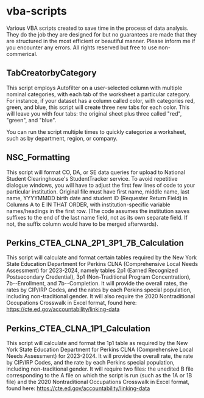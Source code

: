 # vba-scripts
Various VBA scripts created to save time in the process of data analysis. They do the job they are designed for but no guarantees are made that they are structured in the most efficient or beautiful manner. Please inform me if you encounter any errors. All rights reserved but free to use non-commerical.

## TabCreatorbyCategory

This script employs Autofilter on a user-selected column with multiple nominal categories, with each tab of the worksheet a particular category. For instance, if your dataset has a column called color, with categories red, green, and blue, this script will create three new tabs for each color. This will leave you with four tabs: the original sheet plus three called "red", "green", and "blue". 

You can run the script multiple times to quickly categorize a worksheet, such as by department, region, or company.

## NSC_Formatting

This script will format CO, DA, or SE data queries for upload to National Student Clearinghouse's StudentTracker service. To avoid repetitive dialogue windows, you will have to adjust the first few lines of code to your particular institution. Original file must have first name, middle name, last name, YYYYMMDD birth date and student ID (Requester Return Field) in Columns A to E IN THAT ORDER, with institution-specific variable names/headings in the first row. (The code assumes the institution saves suffixes to the end of the last name field, not as its own separate field. If not, the suffix column would have to be merged afterwards).

## Perkins_CTEA_CLNA_2P1_3P1_7B_Calculation

This script will calculate and format certain tables required by the New York State Education Department for Perkins CLNA (Comprehensive Local Needs Assessment) for 2023-2024, namely tables 2p1 (Earned Recognized Postsecondary Credential), 3p1 (Non-Traditional Program Concentration), 7b--Enrollment, and 7b--Completion. It will provide the overall rates, the rates by CIP/IRP Codes, and the rates by each Perkins special population, including non-traditional gender. It will also require the 2020 Nontraditional Occupations Crosswalk in Excel format, found here: https://cte.ed.gov/accountability/linking-data 

## Perkins_CTEA_CLNA_1P1_Calculation

This script will calculate and format the 1p1 table as required by the New York State Education Department for Perkins CLNA (Comprehensive Local Needs Assessment) for 2023-2024. It will provide the overall rate, the rate by CIP/IRP Codes, and the rate by each Perkins special population, including non-traditional gender. It will require two files: the unedited B file corresponding to the A file on which the script is run (such as the 1A or 1B file) and the 2020 Nontraditional Occupations Crosswalk in Excel format, found here: https://cte.ed.gov/accountability/linking-data
